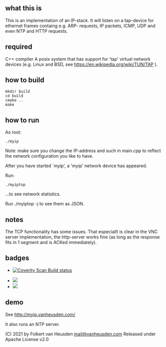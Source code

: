 what this is
------------
This is an implementation of an IP-stack.
It will listen on a tap-device for ethernet frames containg e.g. ARP-
requests, IP packets, ICMP, UDP and even NTP and HTTP requests.


required
--------
C++ compiler
A posix system that has support for 'tap' virtual network devices (e.g.
Linux and BSD, see https://en.wikipedia.org/wiki/TUN/TAP ).


how to build
------------
	mkdir build
	cd build
	cmake ..
	make


how to run
----------
As root:

	./myip

Note: make sure you change the IP-address and such in main.cpp to reflect
the network configuration you like to have.

After you have started `myip', a 'myip' network device has appeared.

Run:

	./myiptop

...to see network statistics.

Run ./myiptop -j to see them as JSON.


notes
-----
The TCP functionality has some issues. That especiallt is clear in the
VNC server implementation, the http-server works fine (as long as the
response fits in 1 segment and is ACKed immediately).


badges
------
* <a href="https://scan.coverity.com/projects/folkertvanheusden-myip"><img alt="Coverity Scan Build status" src="https://scan.coverity.com/projects/23472/badge.svg"/></a>

* <img src="https://img.shields.io/github/license/folkertvanheusden/MyIP">

* <img src="https://img.shields.io/travis/com/folkertvanheusden/MyIP">


demo
----
See http://myip.vanheusden.com/

It also runs an NTP server.


(C) 2021 by Folkert van Heusden <mail@vanheusden.com>
Released under Apache License v2.0
